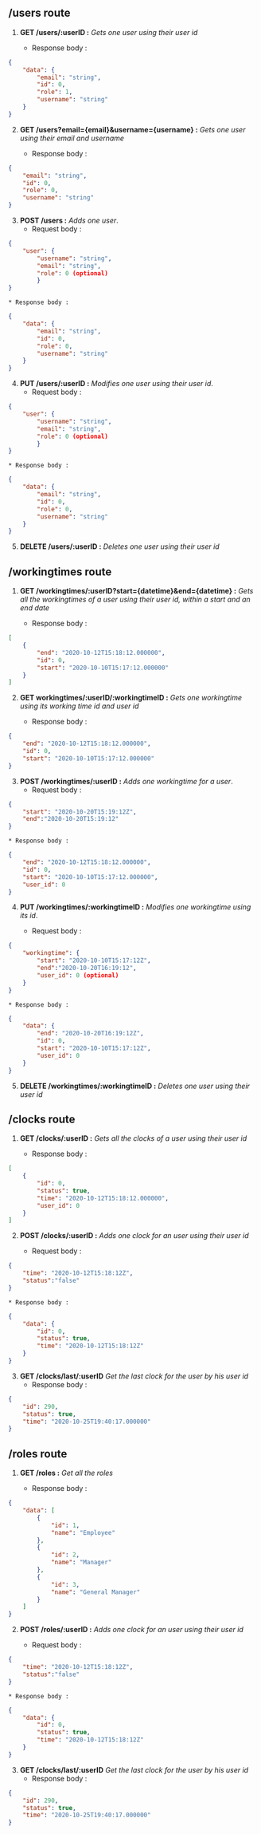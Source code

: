 ## /users route

1. **GET /users/:userID :**
*Gets one user using their user id*

    * Response body :
```json
{
    "data": {
        "email": "string",
        "id": 0,
        "role": 1,
        "username": "string"
    }
}
```

2. **GET /users?email={email}&username={username} :**
*Gets one user using their email and username*

    * Response body :
```json
{
    "email": "string",
    "id": 0,
    "role": 0,
    "username": "string"
}
```

3. **POST /users :**
*Adds one user*.
    * Request body :
```json
{
    "user": {
        "username": "string",
        "email": "string",
        "role": 0 (optional)
        }
}
```

    * Response body :
```json
{
    "data": {
        "email": "string",
        "id": 0,
        "role": 0,
        "username": "string"
    }
}
```

4. **PUT /users/:userID :**
*Modifies one user using their user id*.
    * Request body :
```json
{
    "user": {
        "username": "string",
        "email": "string",
        "role": 0 (optional)
        }
}
```
    * Response body :
```json
{
    "data": {
        "email": "string",
        "id": 0,
        "role": 0,
        "username": "string"
    }
}
```

5. **DELETE /users/:userID :**
*Deletes one user using their user id*

## /workingtimes route

1. **GET /workingtimes/:userID?start={datetime}&end={datetime} :**
*Gets all the workingtimes of a user using their user id, within a start and an end date*

    * Response body :
```json
[
    {
        "end": "2020-10-12T15:18:12.000000",
        "id": 0,
        "start": "2020-10-10T15:17:12.000000"
    }  
]
```

2. **GET workingtimes/:userID/:workingtimeID :**
*Gets one workingtime using its working time id and user id*

    * Response body :
```json
{
    "end": "2020-10-12T15:18:12.000000",
    "id": 0,
    "start": "2020-10-10T15:17:12.000000"
}
```

3. **POST /workingtimes/:userID :**
*Adds one workingtime for a user*.
    * Request body :
```json
{
    "start": "2020-10-20T15:19:12Z",
    "end":"2020-10-20T15:19:12"
}
```
    * Response body :
```json
{
    "end": "2020-10-12T15:18:12.000000",
    "id": 0,
    "start": "2020-10-10T15:17:12.000000",
    "user_id": 0
}
```

4. **PUT /workingtimes/:workingtimeID :**
*Modifies one workingtime using its id*.

    * Request body :
```json
{
    "workingtime": {
        "start": "2020-10-10T15:17:12Z",
        "end":"2020-10-20T16:19:12",
        "user_id": 0 (optional)
    }
}
```
    * Response body :
```json
{
    "data": {
        "end": "2020-10-20T16:19:12Z",
        "id": 0,
        "start": "2020-10-10T15:17:12Z",
        "user_id": 0
    }
}
```

5. **DELETE /workingtimes/:workingtimeID :**
*Deletes one user using their user id*

## /clocks route

1. **GET /clocks/:userID :**
*Gets all the clocks of a user using their user id*

    * Response body :
```json
[
    {
        "id": 0,
        "status": true,
        "time": "2020-10-12T15:18:12.000000",
        "user_id": 0
    }
]
```

2. **POST /clocks/:userID :**
*Adds one clock for an user using their user id*

    * Request body :
```json
{
    "time": "2020-10-12T15:18:12Z",
    "status":"false"
}
```

    * Response body :
```json
{
    "data": {
        "id": 0,
        "status": true,
        "time": "2020-10-12T15:18:12Z"
    }
}
```

3. **GET /clocks/last/:userID**
*Get the last clock for the user by his user id*
    * Response body :
```json
{
    "id": 290,
    "status": true,
    "time": "2020-10-25T19:40:17.000000"
}
```

## /roles route

1. **GET /roles :**
*Get all the roles*

    * Response body :
```json
{
    "data": [
        {
            "id": 1,
            "name": "Employee"
        },
        {
            "id": 2,
            "name": "Manager"
        },
        {
            "id": 3,
            "name": "General Manager"
        }
    ]
}
```

2. **POST /roles/:userID :**
*Adds one clock for an user using their user id*

    * Request body :
```json
{
    "time": "2020-10-12T15:18:12Z",
    "status":"false"
}
```

    * Response body :
```json
{
    "data": {
        "id": 0,
        "status": true,
        "time": "2020-10-12T15:18:12Z"
    }
}
```

3. **GET /clocks/last/:userID**
*Get the last clock for the user by his user id*
    * Response body :
```json
{
    "id": 290,
    "status": true,
    "time": "2020-10-25T19:40:17.000000"
}
```
